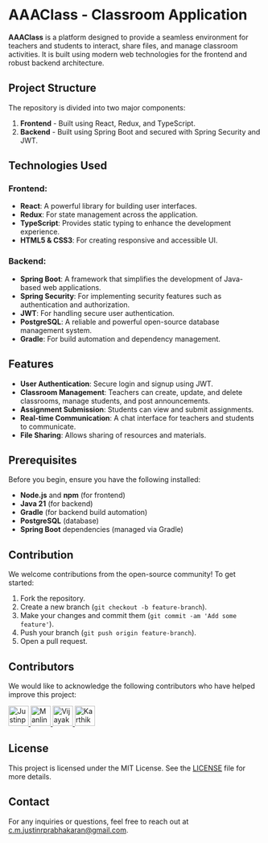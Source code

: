 # AAAClass - Classroom Application

**AAAClass** is a platform designed to provide a seamless environment for teachers and students to interact, share files, and manage classroom activities. It is built using modern web technologies for the frontend and robust backend architecture.

## Project Structure

The repository is divided into two major components:

1. **Frontend** - Built using React, Redux, and TypeScript.
2. **Backend** - Built using Spring Boot and secured with Spring Security and JWT.

## Technologies Used

### Frontend:
- **React**: A powerful library for building user interfaces.
- **Redux**: For state management across the application.
- **TypeScript**: Provides static typing to enhance the development experience.
- **HTML5 & CSS3**: For creating responsive and accessible UI.

### Backend:
- **Spring Boot**: A framework that simplifies the development of Java-based web applications.
- **Spring Security**: For implementing security features such as authentication and authorization.
- **JWT**: For handling secure user authentication.
- **PostgreSQL**: A reliable and powerful open-source database management system.
- **Gradle**: For build automation and dependency management.

## Features
- **User Authentication**: Secure login and signup using JWT.
- **Classroom Management**: Teachers can create, update, and delete classrooms, manage students, and post announcements.
- **Assignment Submission**: Students can view and submit assignments.
- **Real-time Communication**: A chat interface for teachers and students to communicate.
- **File Sharing**: Allows sharing of resources and materials.

## Prerequisites

Before you begin, ensure you have the following installed:

- **Node.js** and **npm** (for frontend)
- **Java 21** (for backend)
- **Gradle** (for backend build automation)
- **PostgreSQL** (database)
- **Spring Boot** dependencies (managed via Gradle)

## Contribution

We welcome contributions from the open-source community! To get started:

1. Fork the repository.
2. Create a new branch (`git checkout -b feature-branch`).
3. Make your changes and commit them (`git commit -am 'Add some feature'`).
4. Push your branch (`git push origin feature-branch`).
5. Open a pull request.

## Contributors

We would like to acknowledge the following contributors who have helped improve this project:

<a href="https://github.com/justin-prabhakaran">
  <img src="https://avatars.githubusercontent.com/justin-prabhakaran" alt="Justinprabhakaran" width="40" height="40" />
</a>

<a href="https://github.com/Manlin115">
  <img src="https://avatars.githubusercontent.com/Manlin115" alt="Manlin Roswa" width="40" height="40" />
</a>

<a href="https://github.com/Vjkumar2004">
  <img src="https://avatars.githubusercontent.com/Vjkumar2004" alt="Vijayakumar" width="40" height="40" />
</a>

<a href="https://github.com/karthikeyan-csdev">
  <img src="https://avatars.githubusercontent.com/karthikeyan-csdev" alt="Karthikeyan" width="40" height="40" />
</a>

## License

This project is licensed under the MIT License. See the [LICENSE](https://github.com/justin-prabhakaran/aaaclass/blob/main/LICENSE) file for more details.


## Contact

For any inquiries or questions, feel free to reach out at [c.m.justinrprabhakaran@gmail.com](mailto:c.m.justinrprabhakaran@gmail.com).
